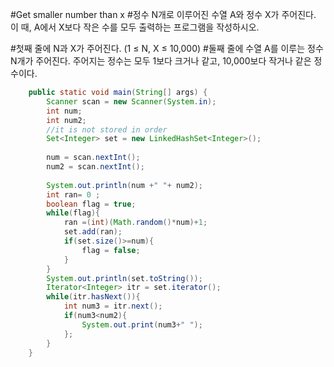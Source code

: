 #Get smaller number than x
#정수 N개로 이루어진 수열 A와 정수 X가 주어진다. 이 때, A에서 X보다 작은 수를 모두 출력하는 프로그램을 작성하시오.

#첫째 줄에 N과 X가 주어진다. (1 ≤ N, X ≤ 10,000)
#둘째 줄에 수열 A를 이루는 정수 N개가 주어진다. 주어지는 정수는 모두 1보다 크거나 같고, 10,000보다 작거나 같은 정수이다.

```java
	public static void main(String[] args) {
		Scanner scan = new Scanner(System.in);
		int num;
		int num2;
		//it is not stored in order
		Set<Integer> set = new LinkedHashSet<Integer>();
		
		num = scan.nextInt();
		num2 = scan.nextInt();
	
		System.out.println(num +" "+ num2);
		int ran= 0 ;
		boolean flag = true;
		while(flag){
			ran =(int)(Math.random()*num)+1;
			set.add(ran);
			if(set.size()>=num){
				flag = false;
			}
		}
		System.out.println(set.toString());
		Iterator<Integer> itr = set.iterator(); 
		while(itr.hasNext()){
			int num3 = itr.next();
			if(num3<num2){
				System.out.print(num3+" ");
			};
		}
	}
```